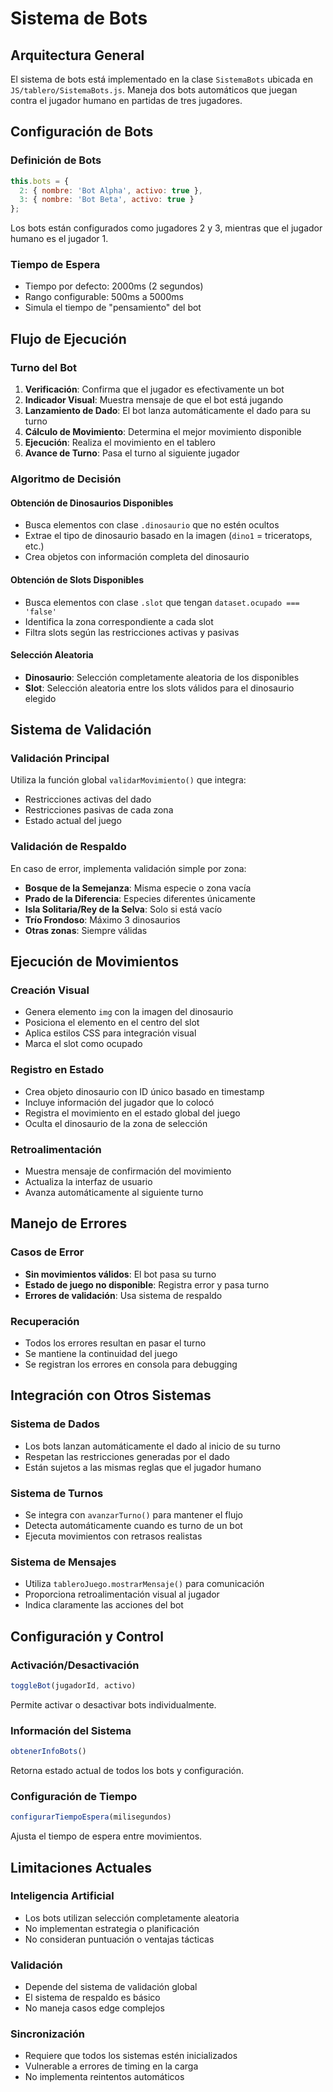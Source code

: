 # Sistema de Bots

## Arquitectura General

El sistema de bots está implementado en la clase `SistemaBots` ubicada en `JS/tablero/SistemaBots.js`. Maneja dos bots automáticos que juegan contra el jugador humano en partidas de tres jugadores.

## Configuración de Bots

### Definición de Bots
```javascript
this.bots = {
  2: { nombre: 'Bot Alpha', activo: true },
  3: { nombre: 'Bot Beta', activo: true }
};
```

Los bots están configurados como jugadores 2 y 3, mientras que el jugador humano es el jugador 1.

### Tiempo de Espera
- Tiempo por defecto: 2000ms (2 segundos)
- Rango configurable: 500ms a 5000ms
- Simula el tiempo de "pensamiento" del bot

## Flujo de Ejecución

### Turno del Bot
1. **Verificación**: Confirma que el jugador es efectivamente un bot
2. **Indicador Visual**: Muestra mensaje de que el bot está jugando
3. **Lanzamiento de Dado**: El bot lanza automáticamente el dado para su turno
4. **Cálculo de Movimiento**: Determina el mejor movimiento disponible
5. **Ejecución**: Realiza el movimiento en el tablero
6. **Avance de Turno**: Pasa el turno al siguiente jugador

### Algoritmo de Decisión

#### Obtención de Dinosaurios Disponibles
- Busca elementos con clase `.dinosaurio` que no estén ocultos
- Extrae el tipo de dinosaurio basado en la imagen (`dino1` = triceratops, etc.)
- Crea objetos con información completa del dinosaurio

#### Obtención de Slots Disponibles
- Busca elementos con clase `.slot` que tengan `dataset.ocupado === 'false'`
- Identifica la zona correspondiente a cada slot
- Filtra slots según las restricciones activas y pasivas

#### Selección Aleatoria
- **Dinosaurio**: Selección completamente aleatoria de los disponibles
- **Slot**: Selección aleatoria entre los slots válidos para el dinosaurio elegido

## Sistema de Validación

### Validación Principal
Utiliza la función global `validarMovimiento()` que integra:
- Restricciones activas del dado
- Restricciones pasivas de cada zona
- Estado actual del juego

### Validación de Respaldo
En caso de error, implementa validación simple por zona:
- **Bosque de la Semejanza**: Misma especie o zona vacía
- **Prado de la Diferencia**: Especies diferentes únicamente
- **Isla Solitaria/Rey de la Selva**: Solo si está vacío
- **Trío Frondoso**: Máximo 3 dinosaurios
- **Otras zonas**: Siempre válidas

## Ejecución de Movimientos

### Creación Visual
- Genera elemento `img` con la imagen del dinosaurio
- Posiciona el elemento en el centro del slot
- Aplica estilos CSS para integración visual
- Marca el slot como ocupado

### Registro en Estado
- Crea objeto dinosaurio con ID único basado en timestamp
- Incluye información del jugador que lo colocó
- Registra el movimiento en el estado global del juego
- Oculta el dinosaurio de la zona de selección

### Retroalimentación
- Muestra mensaje de confirmación del movimiento
- Actualiza la interfaz de usuario
- Avanza automáticamente al siguiente turno

## Manejo de Errores

### Casos de Error
- **Sin movimientos válidos**: El bot pasa su turno
- **Estado de juego no disponible**: Registra error y pasa turno
- **Errores de validación**: Usa sistema de respaldo

### Recuperación
- Todos los errores resultan en pasar el turno
- Se mantiene la continuidad del juego
- Se registran los errores en consola para debugging

## Integración con Otros Sistemas

### Sistema de Dados
- Los bots lanzan automáticamente el dado al inicio de su turno
- Respetan las restricciones generadas por el dado
- Están sujetos a las mismas reglas que el jugador humano

### Sistema de Turnos
- Se integra con `avanzarTurno()` para mantener el flujo
- Detecta automáticamente cuando es turno de un bot
- Ejecuta movimientos con retrasos realistas

### Sistema de Mensajes
- Utiliza `tableroJuego.mostrarMensaje()` para comunicación
- Proporciona retroalimentación visual al jugador
- Indica claramente las acciones del bot

## Configuración y Control

### Activación/Desactivación
```javascript
toggleBot(jugadorId, activo)
```
Permite activar o desactivar bots individualmente.

### Información del Sistema
```javascript
obtenerInfoBots()
```
Retorna estado actual de todos los bots y configuración.

### Configuración de Tiempo
```javascript
configurarTiempoEspera(milisegundos)
```
Ajusta el tiempo de espera entre movimientos.

## Limitaciones Actuales

### Inteligencia Artificial
- Los bots utilizan selección completamente aleatoria
- No implementan estrategia o planificación
- No consideran puntuación o ventajas tácticas

### Validación
- Depende del sistema de validación global
- El sistema de respaldo es básico
- No maneja casos edge complejos

### Sincronización
- Requiere que todos los sistemas estén inicializados
- Vulnerable a errores de timing en la carga
- No implementa reintentos automáticos